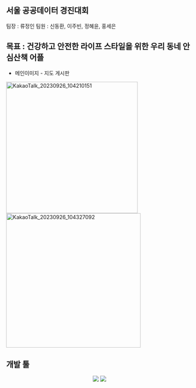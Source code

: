 ## 서울 공공데이터 경진대회



팀장 : 류정인
팀원 : 신동환, 이주빈, 정혜윤, 홍세은  





목표 : 건강하고 안전한 라이프 스타일을 위한 우리 동네 안심산책 어플
-----------------------------------------------------------------------------
- 메인이미지                                           - 지도 게시판
<img width="355" alt="KakaoTalk_20230926_104210151" src="https://github.com/Birdtr222/SeoulPJ/assets/97228414/4d7cb1c9-8ee8-432e-8d0d-f59c819774bc">

<img width="363" alt="KakaoTalk_20230926_104327092" src="https://github.com/Birdtr222/SeoulPJ/assets/97228414/a844e7f4-4320-470b-a726-64e9956581a2">


개발 툴
----------------------------------------------------------------------------
<div align=center>
  <img src="https://img.shields.io/badge/react-61DAFB?style=for-the-badge&logo=react&logoColor=black">
  <img src="https://img.shields.io/badge/Expo-61DAFB?style=for-the-badge&logo=Expo&logoColor=black">
</div>
